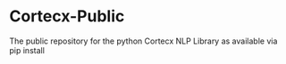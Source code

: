 # Cortecx-Public
The public repository for the python Cortecx NLP Library as available via pip install

